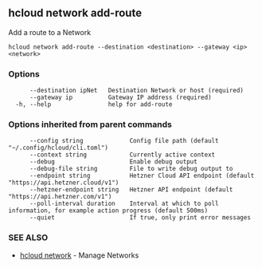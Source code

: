 ## hcloud network add-route

Add a route to a Network

```
hcloud network add-route --destination <destination> --gateway <ip> <network>
```

### Options

```
      --destination ipNet   Destination Network or host (required)
      --gateway ip          Gateway IP address (required)
  -h, --help                help for add-route
```

### Options inherited from parent commands

```
      --config string             Config file path (default "~/.config/hcloud/cli.toml")
      --context string            Currently active context
      --debug                     Enable debug output
      --debug-file string         File to write debug output to
      --endpoint string           Hetzner Cloud API endpoint (default "https://api.hetzner.cloud/v1")
      --hetzner-endpoint string   Hetzner API endpoint (default "https://api.hetzner.com/v1")
      --poll-interval duration    Interval at which to poll information, for example action progress (default 500ms)
      --quiet                     If true, only print error messages
```

### SEE ALSO

* [hcloud network](hcloud_network.md)	 - Manage Networks
